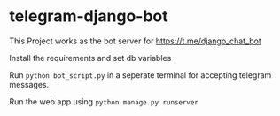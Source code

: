 # telegram-django-bot

This Project works as the bot server for https://t.me/django_chat_bot

Install the requirements and set db variables

Run `python bot_script.py` in a seperate terminal for accepting telegram messages.

Run the web app using `python manage.py runserver` 